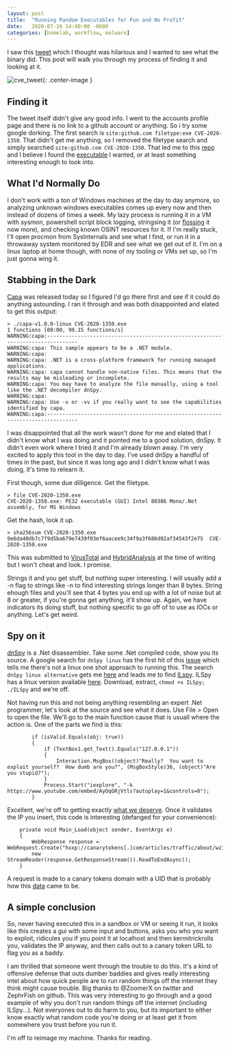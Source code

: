 ```yaml
---
layout: post
title:  "Running Random Executables for Fun and No Profit"
date:   2020-07-16 14:40:00 -0600
categories: [homelab, workflow, malware]
---
```


I saw this [tweet](https://twitter.com/ZoomerX/status/1283161781440057344) which I thought was hilarious and I wanted to see what the binary did. This post will walk you through my process of finding it and looking at it. 

![cve_tweet]({{site.url}}/images/cve_tweet.png){: .center-image }


## Finding it

The tweet itself didn't give any good info. I went to the accounts profile page and there is no link to a github account or anything. So i try some google dorking. The first search is `site:github.com filetype:exe CVE-2020-1350`. That didn't get me anything, so I removed the filetype search and simply searched `site:github.com CVE-2020-1350`. That led me to this [repo](https://github.com/ZephrFish/CVE-2020-1350) and I believe I found the [executable](https://github.com/ZephrFish/CVE-2020-1350/blob/master/CVE-2020-1350.exe) I wanted, or at least something interesting enough to look into. 


## What I'd Normally Do

I don't work with a ton of Windows machines at the day to day anymore, so analyzing unknown windows executables comes up every now and then instead of dozens of times a week. My lazy process is running it in a VM with sysmon, powershell script block logging, stringsing it (or [flossing](https://github.com/fireeye/flare-floss) it now more), and checking known OSINT resources for it. If I'm really stuck, I'll open procmon from SysInternals and see what I find, or run it in a throwaway system monitored by EDR and see what we get out of it. I'm on a linux laptop at home though, with none of my tooling or VMs set up, so I'm just gonna wing it. 


## Stabbing in the Dark

[Capa](https://github.com/fireeye/capa) was released today so I figured I'd go there first and see if it could do anything astounding.  I ran it through and was both disappointed and elated to get this output:

~~~
> ./capa-v1.0.0-linux CVE-2020-1350.exe    
1 functions [00:00, 99.15 functions/s]
WARNING:capa:--------------------------------------------------------------------------------
WARNING:capa: This sample appears to be a .NET module.
WARNING:capa: 
WARNING:capa: .NET is a cross-platform framework for running managed applications.
WARNING:capa: capa cannot handle non-native files. This means that the results may be misleading or incomplete.
WARNING:capa: You may have to analyze the file manually, using a tool like the .NET decompiler dnSpy.
WARNING:capa: 
WARNING:capa: Use -v or -vv if you really want to see the capabilities identified by capa.
WARNING:capa:--------------------------------------------------------------------------------
~~~

I was disappointed that all the work wasn't done for me and elated that I didn't know what I was doing and it pointed me to a good solution, dnSpy. It didn't even work where I tried it and I'm already blown away. I'm very excited to apply this tool in the day to day. I've used dnSpy a handful of times in the past, but since it was long ago and I didn't know what I was doing, it's time to relearn it. 

First though, some due dilligence. Get the filetype. 

~~~
> file CVE-2020-1350.exe
CVE-2020-1350.exe: PE32 executable (GUI) Intel 80386 Mono/.Net assembly, for MS Windows
~~~

Get the hash, look it up. 
~~~
> sha256sum CVE-2020-1350.exe
9e6da40db7c7f9d5ba679e7439f03ef6aacee9c34f9a3f686d02af34543f2e75  CVE-2020-1350.exe
~~~

This was submitted to [VirusTotal](https://www.virustotal.com/gui/file/9e6da40db7c7f9d5ba679e7439f03ef6aacee9c34f9a3f686d02af34543f2e75/detection) and [HybridAnalysis](https://www.hybrid-analysis.com/sample/41f5636546675a722c27b960c46fbf460c54af090ac9c5b468f6d4577f05f38f/5f0ee194625fc911731016e6) at the time of writing but I won't cheat and look. I promise. 

Strings it and you get stuff, but nothing super interesting. I will usually add a -n flag to strings like -n to find interesting strings longer than 8 bytes. String ehough files and you'll see that 4 bytes you end up with a lot of noise but at 8 or greater, if you're gonna get anything, it'll show up. Again, we have indicators its doing stuff, but nothing specific to go off of to use as IOCs or anything. Let's get weird. 

## Spy on it

[dnSpy](https://github.com/0xd4d/dnSpy) is a .Net disassembler. Take some .Net compiled code, show you its source. A google search for `dnSpy linux` has the first hit of this [issue](https://github.com/0xd4d/dnSpy/issues/1410) which tells me there's not a linux one shot approach to running this. The search `dnSpy linux alternative` gets me [here](https://www.saashub.com/dnspy-alternatives) and leads me to find [ILspy](https://github.com/icsharpcode/ILSpy). ILSpy has a linux version available [here](https://github.com/icsharpcode/AvaloniaILSpy). Download, extract, `chmod +x ILSpy; ./ILSpy` and we're off.

Not having run this and not being anything resembling an expert .Net programmer, let's look at the source and see what it does. Use File > Open to open the file. We'll go to the main function cause that is usuall where the action is. One of the parts we find is this:

~~~
		if (isValid.Equals(obj: true))
		{
			if (TextBox1.get_Text().Equals("127.0.0.1"))
			{
				Interaction.MsgBox((object)"Really?  You want to exploit yourself?  How dumb are you?", (MsgBoxStyle)36, (object)"Are you stupid?");
			}
			Process.Start("iexplore", "-k  https://www.youtube.com/embed/AyOqGRjVtls?autoplay=1&controls=0");
		}
~~~

Excellent, we're off to getting exactly [what we deserve](https://www.youtube.com/embed/AyOqGRjVtls). Once it validates the IP you insert, this code is interesting (defanged for your convenience):

~~~
	private void Main_Load(object sender, EventArgs e)
	{
		WebResponse response = WebRequest.Create("hxxp://canarytokens[.]com/articles/traffic/about/wz1fqpgpihmzsvjukc1tbweq0/post.jsp").GetResponse();
		new StreamReader(response.GetResponseStream()).ReadToEndAsync();
	}
~~~

A request is made to a canary tokens domain with a UID that is probably how this [data](https://twitter.com/ZephrFish/status/1283941996093157383) came to be. 


## A simple conclusion

So, never having executed this in a sandbox or VM or seeing it run, it looks like this creates a gui with some input and buttons, asks you who you want to exploit, ridicules you if you point it at localhost and then kermitrickrolls you, validates the IP anyway, and then calls out to a canary token URL to flag you as a baddy. 

I am thrilled that someone went through the trouble to do this. It's a kind of offensive defense that outs dumber baddies and gives really interesting intel about how quick people are to run random things off the internet they think might cause trouble. Big thanks to @ZoomerX on twitter and ZephrFish on github. This was very interesting to go through and a good example of why you don't run random things off the internet (including ILSpy...). Not everyones out to do harm to you, but its important to either know exactly what random code you're doing or at least get it from somewhere you trust before you run it. 

I'm off to reimage my machine. Thanks for reading. 